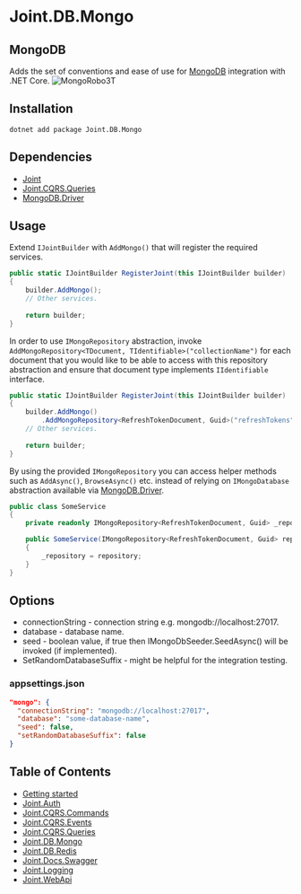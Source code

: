 # Joint.DB.Mongo

## MongoDB
Adds the set of conventions and ease of use for [MongoDB](https://www.mongodb.com/) integration with .NET Core.
![MongoRobo3T][image1]

## Installation
```
dotnet add package Joint.DB.Mongo
```

## Dependencies
- [Joint](https://www.nuget.org/packages/Joint/)
- [Joint.CQRS.Queries](https://www.nuget.org/packages/Joint.CQRS.Queries/)
- [MongoDB.Driver](https://www.nuget.org/packages/MongoDB.Driver/)

## Usage

Extend ```IJointBuilder``` with ```AddMongo()``` that will register the required services.

```c#
public static IJointBuilder RegisterJoint(this IJointBuilder builder)
{
    builder.AddMongo();
    // Other services.
    
    return builder;
}
```

In order to use ```IMongoRepository``` abstraction, invoke ```AddMongoRepository<TDocument, TIdentifiable>("collectionName")``` for each document that you would like to be able to access with this repository abstraction and ensure that document type implements ```IIdentifiable``` interface.

```c#
public static IJointBuilder RegisterJoint(this IJointBuilder builder)
{
    builder.AddMongo()
        .AddMongoRepository<RefreshTokenDocument, Guid>("refreshTokens");
    // Other services.
    
    return builder;
}
```

By using the provided ```IMongoRepository``` you can access helper methods such as ```AddAsync()```, ```BrowseAsync()``` etc. instead of relying on ```IMongoDatabase``` abstraction available via [MongoDB.Driver](https://docs.mongodb.com/drivers/csharp).

```c#
public class SomeService
{
    private readonly IMongoRepository<RefreshTokenDocument, Guid> _repository;

    public SomeService(IMongoRepository<RefreshTokenDocument, Guid> repository)
    {
        _repository = repository;
    }
}
```

## Options

- connectionString - connection string e.g. mongodb://localhost:27017.
- database - database name.
- seed - boolean value, if true then IMongoDbSeeder.SeedAsync() will be invoked (if implemented).
- SetRandomDatabaseSuffix - might be helpful for the integration testing.

### appsettings.json

```json
"mongo": {
  "connectionString": "mongodb://localhost:27017",
  "database": "some-database-name",
  "seed": false,
  "setRandomDatabaseSuffix": false
}
```

## Table of Contents
- [Getting started](/src/Joint)
- [Joint.Auth](/src/Joint.Auth)
- [Joint.CQRS.Commands](/src/Joint.CQRS.Commands)
- [Joint.CQRS.Events](/src/Joint.CQRS.Events)
- [Joint.CQRS.Queries](/src/Joint.CQRS.Queries)
- [Joint.DB.Mongo](#mongoDB)
- [Joint.DB.Redis](/src/Joint.DB.Redis)
- [Joint.Docs.Swagger](/src/Joint.Docs.Swagger)
- [Joint.Logging](/src/Joint.Logging)
- [Joint.WebApi](/src/Joint.WebApi)


[image1]: https://github.com/flapek/Joint/blob/master/Resources/MongoRobo3T.png